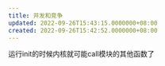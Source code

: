 ```yaml
---
title: 并发和竞争
updated: 2022-09-26T15:43:15.0000000+08:00
created: 2022-09-26T15:42:52.0000000+08:00
---
```


运行init的时候内核就可能call模块的其他函数了
